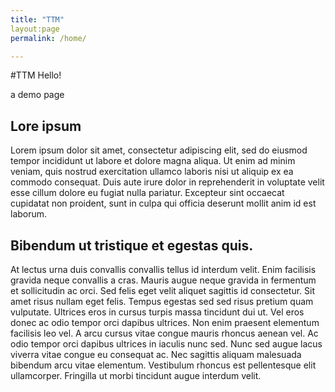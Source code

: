 ```yaml
---
title: "TTM"
layout:page
permalink: /home/

---
```

#TTM
Hello!

a demo page

## Lore ipsum
Lorem ipsum dolor sit amet, consectetur adipiscing elit, sed do eiusmod tempor incididunt ut labore et dolore magna aliqua. Ut enim ad minim veniam, quis nostrud exercitation ullamco laboris nisi ut aliquip ex ea commodo consequat. Duis aute irure dolor in reprehenderit in voluptate velit esse cillum dolore eu fugiat nulla pariatur. Excepteur sint occaecat cupidatat non proident, sunt in culpa qui officia deserunt mollit anim id est laborum.

## Bibendum ut tristique et egestas quis. 
At lectus urna duis convallis convallis tellus id interdum velit. Enim facilisis gravida neque convallis a cras. Mauris augue neque gravida in fermentum et sollicitudin ac orci. Sed felis eget velit aliquet sagittis id consectetur. Sit amet risus nullam eget felis. Tempus egestas sed sed risus pretium quam vulputate. Ultrices eros in cursus turpis massa tincidunt dui ut. Vel eros donec ac odio tempor orci dapibus ultrices. Non enim praesent elementum facilisis leo vel. A arcu cursus vitae congue mauris rhoncus aenean vel. Ac odio tempor orci dapibus ultrices in iaculis nunc sed. Nunc sed augue lacus viverra vitae congue eu consequat ac. Nec sagittis aliquam malesuada bibendum arcu vitae elementum. Vestibulum rhoncus est pellentesque elit ullamcorper. Fringilla ut morbi tincidunt augue interdum velit.
